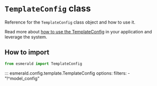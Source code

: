 # **`TemplateConfig`** class

Reference for the `TemplateConfig` class object and how to use it.

Read more about [how to use the TemplateConfig](https://esmerald.dev/configurations/template/) in your
application and leverage the system.

## How to import

```python
from esmerald import TemplateConfig
```

::: esmerald.config.template.TemplateConfig
    options:
        filters:
        - "!^model_config"
